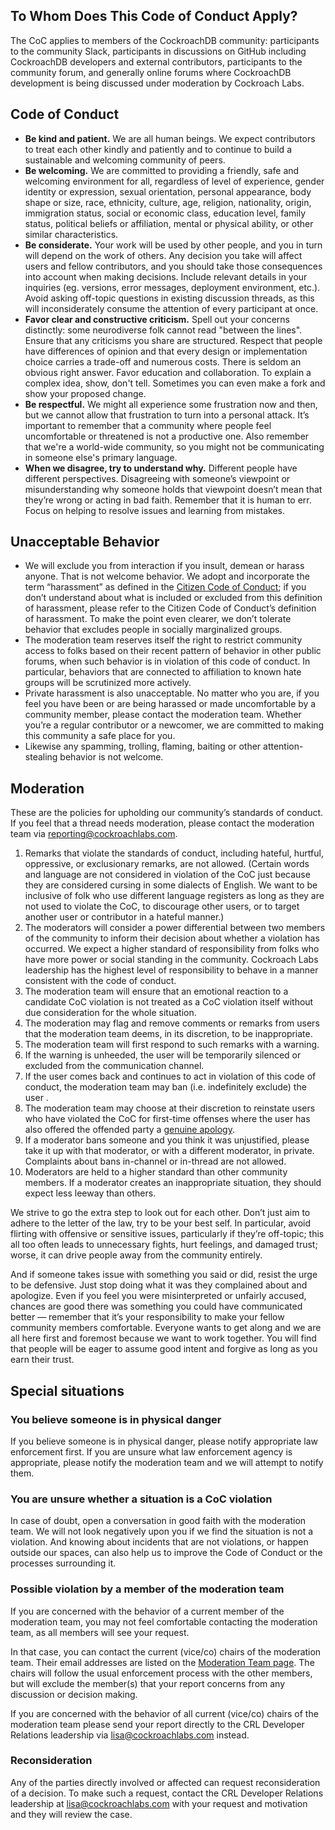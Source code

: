 ## To Whom Does This Code of Conduct Apply?
The CoC applies to members of the CockroachDB community: participants to the community Slack, participants in discussions on GitHub including CockroachDB developers and external contributors, participants to the community forum, and generally online forums where CockroachDB development is being discussed under moderation by Cockroach Labs.

## Code of Conduct
- **Be kind and patient.** We are all human beings. We expect contributors to treat each other kindly and patiently and to continue to build a sustainable and welcoming community of peers.
- **Be welcoming.** We are committed to providing a friendly, safe and welcoming environment for all, regardless of level of experience, gender identity or expression, sexual orientation, personal appearance, body shape or size, race, ethnicity, culture, age, religion, nationality, origin, immigration status, social or economic class, education level, family status, political beliefs or affiliation, mental or physical ability, or other similar characteristics.
- **Be considerate.** Your work will be used by other people, and you in turn will depend on the work of others. Any decision you take will affect users and fellow contributors, and you should take those consequences into account when making decisions. Include relevant details in your inquiries (eg. versions, error messages, deployment environment, etc.). Avoid asking off-topic questions in existing discussion threads, as this will inconsiderately consume the attention of every participant at once.
- **Favor clear and constructive criticism.** Spell out your concerns distinctly: some neurodiverse folk cannot read "between the lines". Ensure that any criticisms you share are structured. Respect that people have differences of opinion and that every design or implementation choice carries a trade-off and numerous costs. There is seldom an obvious right answer. Favor education and collaboration. To explain a complex idea, show, don't tell. Sometimes you can even make a fork and show your proposed change.
- **Be respectful.** We might all experience some frustration now and then, but we cannot allow that frustration to turn into a personal attack. It’s important to remember that a community where people feel uncomfortable or threatened is not a productive one. Also remember that we're a world-wide community, so you might not be communicating in someone else's primary language.
- **When we disagree, try to understand why.** Different people have different perspectives. Disagreeing with someone’s viewpoint or  misunderstanding why someone holds that viewpoint doesn’t mean that they’re wrong or acting in bad faith. Remember that it is human to err. Focus on helping to resolve issues and learning from mistakes.

## Unacceptable Behavior
- We will exclude you from interaction if you insult, demean or harass anyone. That is not welcome behavior. We adopt and incorporate the term “harassment” as  defined in the [Citizen Code of Conduct](https://github.com/stumpsyn/policies/blob/master/citizen_code_of_conduct.md#4-unacceptable-behavior); if you don’t understand about what is included or excluded from this definition of harassment, please refer to the Citizen Code of Conduct’s definition of harassment. To make the point even clearer, we don’t tolerate behavior that excludes people in socially marginalized groups.
- The moderation team reserves itself the right to restrict community access to folks based on their recent pattern of behavior in other public forums, when such behavior is in violation of this code of conduct. In particular, behaviors that are connected to affiliation to known hate groups will be scrutinized more actively. 
- Private harassment is also unacceptable. No matter who you are, if you feel you have been or are being harassed or made uncomfortable by a community member, please contact the moderation team. Whether you’re a regular contributor or a newcomer, we are committed to making this community a safe place for you.
- Likewise any spamming, trolling, flaming, baiting or other attention-stealing behavior is not welcome.

## Moderation
These are the policies for upholding our community’s standards of conduct. If you feel that a thread needs moderation, please contact the moderation team via <reporting@cockroachlabs.com>.

1. Remarks that violate the standards of conduct, including hateful, hurtful, oppressive, or exclusionary remarks, are not allowed. (Certain words and language are not considered in violation of the CoC just because they are considered cursing in some dialects of English. We want to be inclusive of folk who use different language registers as long as they are not used to violate the CoC, to discourage other users, or to target another user or contributor in a hateful manner.)
2. The moderators will consider a power differential between two members of the community to inform their decision about whether a violation has occurred. We expect a higher standard of responsibility from folks who have more power or social standing in the community. Cockroach Labs leadership has the highest level of responsibility to behave in a manner consistent with the code of conduct.
3. The moderation team will ensure that an emotional reaction to a candidate CoC violation is not treated as a CoC violation itself without due consideration for the whole situation. 
4. The moderation may flag and remove comments or remarks from users that the moderation team deems, in its discretion, to be inappropriate.
5. The moderation team will first respond to such remarks with a warning.
6. If the warning is unheeded, the user will be temporarily silenced or excluded from the communication channel.
7. If the user comes back and continues to act in violation of this code of conduct, the moderation team may ban (i.e. indefinitely exclude) the user .
8. The moderation team may choose at their discretion to reinstate  users who have violated the CoC for first-time offenses where the user has also offered the offended party a [genuine apology](https://www.psychologicalscience.org/news/minds-business/effective-apologies-include-six-elements.html).
9. If a moderator bans someone and you think it was unjustified, please take it up with that moderator, or with a different moderator, in private. Complaints about bans in-channel or in-thread are not allowed.
10. Moderators are held to a higher standard than other community members. If a moderator creates an inappropriate situation, they should expect less leeway than others.

We strive to go the extra step to look out for each other. Don’t just aim to adhere to the letter of the law, try to be your best self. In particular, avoid flirting with offensive or sensitive issues, particularly if they’re off-topic; this all too often leads to unnecessary fights, hurt feelings, and damaged trust; worse, it can drive people away from the community entirely.

And if someone takes issue with something you said or did, resist the urge to be defensive. Just stop doing what it was they complained about and apologize. Even if you feel you were  misinterpreted or unfairly accused, chances are good there was something you could have communicated better — remember that it’s your responsibility to make your fellow community members comfortable. Everyone wants to get along and we are all here first and foremost because we want to work together. You will find that people will be eager to assume good intent and forgive as long as you earn their trust.

## Special situations
### You believe someone is in physical danger
If you believe someone is in physical danger, please notify appropriate law enforcement first. If you are unsure what law enforcement agency is appropriate, please notify the moderation team and we will attempt to notify them.
### You are unsure whether a situation is a CoC violation
In case of doubt, open a conversation in good faith with the moderation team. We will not look negatively upon you if we find the situation is not a violation. And knowing about incidents that are not violations, or happen outside our spaces, can also help us to improve the Code of Conduct or the processes surrounding it.
### Possible violation by a member of the moderation team
If you are concerned with the behavior of a current member of the moderation team, you may not feel comfortable contacting the moderation team, as all members will see your request.

In that case, you can contact the current (vice/co) chairs of the moderation team. Their email addresses are listed on the [Moderation Team page](https://github.com/cockroachdb/code-of-conduct/blob/main/moderation-team.md). The chairs will follow the usual enforcement process with the other members, but will exclude the member(s) that your report concerns from any discussion or decision making.

If you are concerned with the behavior of all current (vice/co) chairs of the moderation team please send your report directly to the CRL Developer Relations leadership via <lisa@cockroachlabs.com> instead.
### Reconsideration
Any of the parties directly involved or affected can request reconsideration of a decision. To make such a request, contact the CRL Developer Relations leadership at <lisa@cockroachlabs.com> with your request and motivation and they will review the case.
